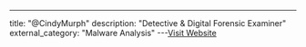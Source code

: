 ---
title: "@CindyMurph"
description: "Detective & Digital Forensic Examiner"
external_category: "Malware Analysis"
---[Visit Website](https://twitter.com/CindyMurph)

